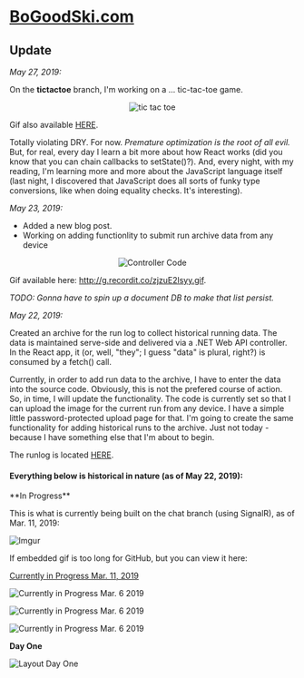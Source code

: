 
# [BoGoodSki.com](http://bogoodski.com "BoGoodSki.com")



<h2>Update</h2>

<p><i>May 27, 2019:</i></p>

<p>On the <b>tictactoe</b> branch, I'm working on a ... tic-tac-toe game.</p>
<p align="center">
	<img src="http://g.recordit.co/DvDWTi0HGx.gif" alt="tic tac toe">
</p>

<p>Gif also available <a href="http://g.recordit.co/DvDWTi0HGx.gif" target="_blank" rel="noreferrer noopener">HERE<a>.</p>
<p>Totally violating DRY.  For now.  <i>Premature optimization is the root of all evil.</i>  But, for real, every day I learn a bit more about how React works (did you know that you can chain callbacks to setState()?).  And, every night, with my reading, I'm learning more and more about the JavaScript language itself (last night, I discovered that JavaScript does all sorts of funky type conversions, like when doing equality checks.  It's interesting).</p>


<p><i>May 23, 2019:</i></p>

<ul>
<li>Added a new blog post.</li>
<li>Working on adding functionlity to submit run archive data from any device</li>
</ul>
<p align="center">
	<img src="http://g.recordit.co/zjzuE2lsyy.gif" alt="Controller Code">
</p>
<p>Gif available here: <a href="http://g.recordit.co/zjzuE2lsyy.gif" target="_blank" rel="noreferrer noopener">http://g.recordit.co/zjzuE2lsyy.gif</a>.</p>
<p><i>TODO: Gonna have to spin up a document DB to make that list persist.</i></p>


<p><i>May 22, 2019:</i></p>

<p>Created an archive for the run log to collect historical running data.  The data is maintained serve-side and delivered via a .NET Web API controller.  In the React app, it (or, well, "they"; I guess "data" is plural, right?) is consumed by a fetch() call.</p>
<p>Currently, in order to add run data to the archive, I have to enter the data into the source code.  Obviously, this is not the prefered course of action.  So, in time, I will update the functionality.  The code is currently set so that I can upload the image for the current run from any device. I have a simple little password-protected upload page for that.  I'm going to create the same functionality for adding historical runs to the archive.  Just not today - because I have something else that I'm about to begin.</p>
<p>The runlog is located <a href="https://bogoodski2019.azurewebsites.net/runlog" rel="noopener noreferrer" target="_blank">HERE</a>.</p>









<h4>Everything below is historical in nature (as of May 22, 2019):</h4>
**In Progress** 







This is what is currently being built on the chat branch (using SignalR), as of Mar. 11, 2019:







![Imgur](https://i.imgur.com/0ov78tf.gif)






If embedded gif is too long for GitHub, but you can view it here: 





[Currently in Progress Mar. 11, 2019](https://i.imgur.com/0ov78tf.gif)







![Currently in Progress Mar. 6 2019](https://i.imgur.com/bXdU92y.jpg)



![Currently in Progress Mar. 6 2019](https://i.imgur.com/j1pxvIU.jpg)




![Currently in Progress Mar. 6 2019](https://i.imgur.com/U43fgAK.jpg)






**Day One**

![Layout Day One](https://media.giphy.com/media/1fgkWNXzRELdUOW6oG/giphy.gif "Layout - Day One")
